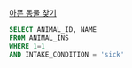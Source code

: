 [아픈 동물 찾기](https://school.programmers.co.kr/learn/courses/30/lessons/59036)

```sql
SELECT ANIMAL_ID, NAME
FROM ANIMAL_INS
WHERE 1=1
AND INTAKE_CONDITION = 'sick'
```
